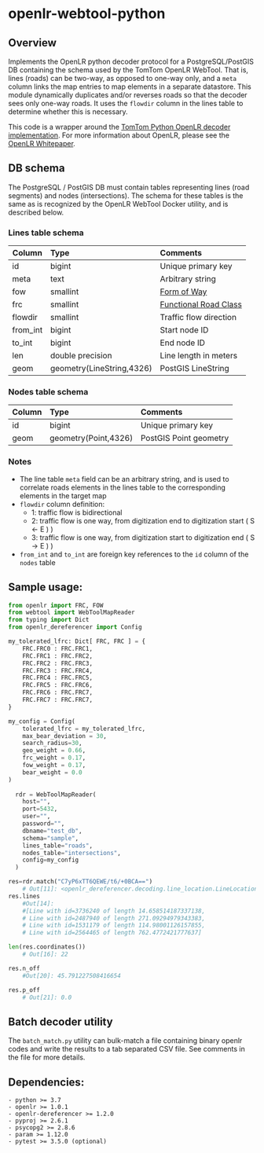 # openlr-webtool-python
## Overview
Implements the OpenLR python decoder protocol for a PostgreSQL/PostGIS
DB containing the schema used by the TomTom OpenLR WebTool.  That is, 
lines (roads) can be two-way, as opposed to one-way only, and a `meta` 
column links the map entries to map elements in a separate datastore.  This
module dynamically duplicates and/or reverses roads so that the decoder
sees only one-way roads. It uses the `flowdir` column in the lines table
to determine whether this is necessary.

This code is a wrapper around the [TomTom Python OpenLR decoder implementation](https://github.com/tomtom-international/openlr-dereferencer-python).  For more information about OpenLR, please see the [OpenLR Whitepaper](https://www.openlr-association.com/fileadmin/user_upload/openlr-whitepaper_v1.5.pdf).

## DB schema 
The PostgreSQL / PostGIS DB must contain tables representing lines (road segments) and nodes (intersections).  The schema for these tables is the same as is recognized by the OpenLR WebTool Docker utility, and is described below.  

### Lines table schema
| Column    |           Type            | Comments               |
| --------- |:--------------------------|:-----------------------|
|  id       | bigint                    | Unique primary key     |
|  meta     | text                      | Arbitrary string       |
|  fow      | smallint                  | [Form of Way](https://www.openlr-association.com/fileadmin/user_upload/openlr-whitepaper_v1.5.pdf#page=32) |
|  frc      | smallint                  | [Functional Road Class](https://www.openlr-association.com/fileadmin/user_upload/openlr-whitepaper_v1.5.pdf#page=31)  |
|  flowdir  | smallint                  | Traffic flow direction |
|  from_int | bigint                    | Start node ID          |
|  to_int   | bigint                    | End node ID            | 
|  len      | double precision          | Line length in meters  |
|  geom     | geometry(LineString,4326) | PostGIS LineString     | 


### Nodes table schema
| Column    |           Type            | Comments               |
| --------- |:--------------------------|:-----------------------|
|  id       | bigint                    | Unique primary key     |
|  geom     | geometry(Point,4326)      | PostGIS Point geometry | 

### Notes
- The line table `meta` field can be an arbitrary string, and is used to correlate roads elements in the lines table to the corresponding elements in the target map
- `flowdir` column definition:
    - 1: traffic flow is bidirectional
    - 2:  traffic flow is one way, from digitization end to digitization start ( S <- E ) )
    - 3:  traffic flow is one way, from digitization start to digitization end ( S -> E ) )
- `from_int` and `to_int` are foreign key references to the `id` column of the `nodes` table 

## Sample usage:
```python
from openlr import FRC, FOW
from webtool import WebToolMapReader
from typing import Dict
from openlr_dereferencer import Config

my_tolerated_lfrc: Dict[ FRC, FRC ] = {
    FRC.FRC0 : FRC.FRC1,
    FRC.FRC1 : FRC.FRC2,
    FRC.FRC2 : FRC.FRC3,
    FRC.FRC3 : FRC.FRC4,
    FRC.FRC4 : FRC.FRC5,
    FRC.FRC5 : FRC.FRC6,
    FRC.FRC6 : FRC.FRC7,
    FRC.FRC7 : FRC.FRC7,
}

my_config = Config(
    tolerated_lfrc = my_tolerated_lfrc,
    max_bear_deviation = 30,
    search_radius=30,
    geo_weight = 0.66,
    frc_weight = 0.17,
    fow_weight = 0.17,
    bear_weight = 0.0
)
   
  rdr = WebToolMapReader(
    host="",
    port=5432,
    user="",
    password="",
    dbname="test_db",
    schema="sample",
    lines_table="roads",
    nodes_table="intersections",
    config=my_config
  )

res=rdr.match("C7yP6xTT6QEWE/t6/+0BCA==")
    # Out[11]: <openlr_dereferencer.decoding.line_location.LineLocation at 0x7fae582721c0>
res.lines
    #Out[14]:
    #[Line with id=3736240 of length 14.658514187337138,
    # Line with id=2487940 of length 271.09294979343383,
    # Line with id=1531179 of length 114.98001126157855,
    # Line with id=2564465 of length 762.4772421777637]

len(res.coordinates())
    # Out[16]: 22

res.n_off
    #Out[20]: 45.791227508416654

res.p_off
    # Out[21]: 0.0

```

## Batch decoder utility
The `batch_match.py` utility can bulk-match a file containing binary openlr codes and 
write the results to a tab separated CSV file.  See comments in the file for more details.

## Dependencies:
    - python >= 3.7
    - openlr >= 1.0.1
    - openlr-dereferencer >= 1.2.0
    - pyproj >= 2.6.1
    - psycopg2 >= 2.8.6
    - param >= 1.12.0
    - pytest >= 3.5.0 (optional)